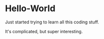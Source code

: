 # Hello-World
Just started trying to learn all this coding stuff.
<p>It's complicated, but super interesting.</p>
